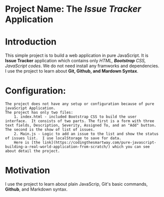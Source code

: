 # Project Name:  The *Issue Tracker* Application
  
# Introduction
  This simple project is to build a web application in pure JavaScript.
  It is **Issue Tracker** application which contains only *HTML, **Bootstrap** CSS, JavaScript codes*.
  We do not need install any framworks and dependencies. I use the project to learn about **Git, Github, and
  Mardown Syntax**.
  
# Configuration:	
	The project does not have any setup or configuration because of pure javaScript Application.
    The project has only two files:
        1. index.html - included Bootstrap CSS to build the user interface.  It consists of two parts. The first is a form with three text fields, Description, Severity, Assigned To, and an "Add" button. The second is the show of list of issues. 
        2. Main.js - Logic to add an issue to the list and show the status of issues list.  I use localStorage to save for data. 
        Here is [the link](https://codingthesmartway.com/pure-javascript-building-a-real-world-application-from-scratch/) which you can see about detail the project.

# Motivation
  I use the project to learn about plain JavaScrip, Git's basic commands, **Github**, and Markdown syntax.
